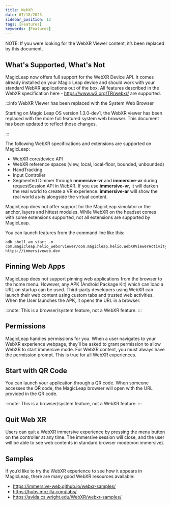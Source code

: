 ```yaml
---
title: WebXR
date: 07/18/2023
sidebar_position: 12
tags: [Features]
keywords: [Features]
---
```


NOTE: If you were looking for the WebXR Viewer content, it’s been replaced by this document. 

## What's Supported, What's Not

MagicLeap now offers full support for the WebXR Device API. It comes already installed on your Magic Leap device and should work with your standard WebXR applications out of the box. All features described in the WebXR specification here - https://www.w3.org/TR/webxr/ are supported.

:::info WebXR Viewer has been replaced with the System Web Browser

Starting on Magic Leap OS version 1.3.0-dev1, the WebXR viewer has been replaced with the more full featured system web browser. This document has been updated to reflect those changes.

:::

The following WebXR specifications and extensions are supported on MagicLeap:
- WebXR core/device API 
- WebXR reference spaces (view, local, local-floor, bounded, unbounded)
- HandTracking
- Input Controller
- Segmented Dimmer through **immersive-vr** and **immersive-ar** during requestSession API in WebXR. If you use **immersive-vr**, it will darken the real world to create a VR experience. **immersive-ar** will show the real world as-is alongside the virtual content.

MagicLeap does not offer support for the MagicLeap simulator or the anchor, layers and  hittest modules. While WebXR on the headset comes with some extensions supported, not all extensions are supported by MagicLeap. 

You can launch features from the command line like this:

```shell
adb shell am start -n
com.magicleap.helio_webxrviewer/com.magicleap.helio.WebXRViewerActivity
https://immersiveweb.dev
```

## Pinning Web Apps
MagicLeap does not support pinning web applications from the browser to the home menu. However, any APK (Android Package Kit) which can load a URL on startup can be used. Third-party developers using WebXR can launch their web content using custom tabs and trusted web activities. When the User launches the APK, it opens the URL in a browser. 

:::note: This is a browser/system feature, not a WebXR feature. 
:::

## Permissions
MagicLeap handles permissions for you. When a user navigates to your WebXR experience  webpage, they’ll be asked to grant permission to allow WebXR to start immersive mode. For WebXR content, you must always have the permission prompt. This is true for all WebXR experiences.

## Start with QR Code
You can launch your application through a QR code. When someone accesses the QR code, the MagicLeap browser will open with the URL provided in the QR code. 

:::note: This is a browser/system feature, not a WebXR feature.
:::

## Quit Web XR

Users can quit a WebXR immersive experience by pressing the menu button on the controller at any time. The immersive session will close, and the user will be able to see web contents in standard browser mode(non immersive).

## Samples

If you’d like to try the WebXR experience to see how it appears in MagicLeap, there are many good WebXR resources available:
- https://immersive-web.github.io/webxr-samples/
- https://hubs.mozilla.com/labs/
- https://avida.cs.wright.edu/WebXR/webxr-samples/

